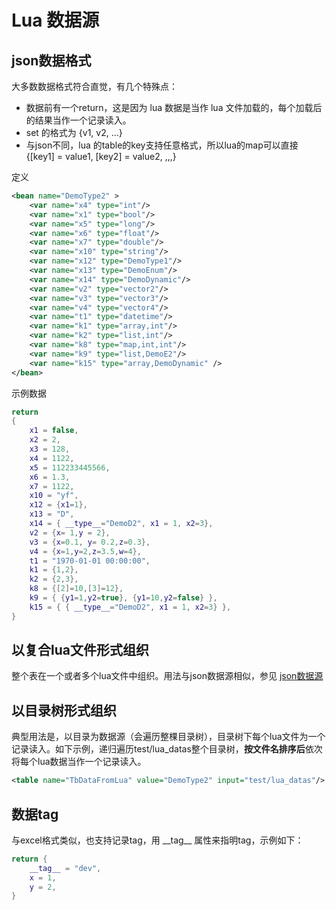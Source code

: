 [//]: # (Author: bug)
[//]: # (Date: 2020-11-01 16:26:41)

# Lua 数据源

## json数据格式

大多数数据格式符合直觉，有几个特殊点：
* 数据前有一个return，这是因为 lua 数据是当作 lua 文件加载的，每个加载后的结果当作一个记录读入。
* set 的格式为 {v1, v2, ...}
* 与json不同，lua 的table的key支持任意格式，所以lua的map可以直接  {[key1] = value1, [key2] = value2, ,,,} 


定义

```xml
<bean name="DemoType2" >
	<var name="x4" type="int"/>
	<var name="x1" type="bool"/>
	<var name="x5" type="long"/>
	<var name="x6" type="float"/>
	<var name="x7" type="double"/>
	<var name="x10" type="string"/>
	<var name="x12" type="DemoType1"/>
	<var name="x13" type="DemoEnum"/>
	<var name="x14" type="DemoDynamic"/>
	<var name="v2" type="vector2"/>
	<var name="v3" type="vector3"/>
	<var name="v4" type="vector4"/>
	<var name="t1" type="datetime"/>
	<var name="k1" type="array,int"/>
	<var name="k2" type="list,int"/>
	<var name="k8" type="map,int,int"/>
	<var name="k9" type="list,DemoE2"/>
	<var name="k15" type="array,DemoDynamic" /> 
</bean>
```

示例数据

```lua
return 
{
	x1 = false,
	x2 = 2,
	x3 = 128,
	x4 = 1122,
	x5 = 112233445566,
	x6 = 1.3,
	x7 = 1122,
	x10 = "yf",
	x12 = {x1=1},
	x13 = "D",
	x14 = { __type__="DemoD2", x1 = 1, x2=3},
	v2 = {x= 1,y = 2},
	v3 = {x=0.1, y= 0.2,z=0.3},
	v4 = {x=1,y=2,z=3.5,w=4},
	t1 = "1970-01-01 00:00:00",
	k1 = {1,2},
	k2 = {2,3},
	k8 = {[2]=10,[3]=12},
	k9 = { {y1=1,y2=true}, {y1=10,y2=false} },
	k15 = { { __type__="DemoD2", x1 = 1, x2=3} },
}
```

## 以复合lua文件形式组织

整个表在一个或者多个lua文件中组织。用法与json数据源相似，参见 [json数据源](./data_json.md)

## 以目录树形式组织

典型用法是，以目录为数据源（会遍历整棵目录树），目录树下每个lua文件为一个记录读入。如下示例，递归遍历test/lua_datas整个目录树，**按文件名排序后**依次将每个lua数据当作一个记录读入。

```xml
<table name="TbDataFromLua" value="DemoType2" input="test/lua_datas"/> 
```

## 数据tag
与excel格式类似，也支持记录tag，用 \_\_tag\_\_ 属性来指明tag，示例如下：

```lua
return {
	__tag__ = "dev",
	x = 1,
	y = 2,
}
```